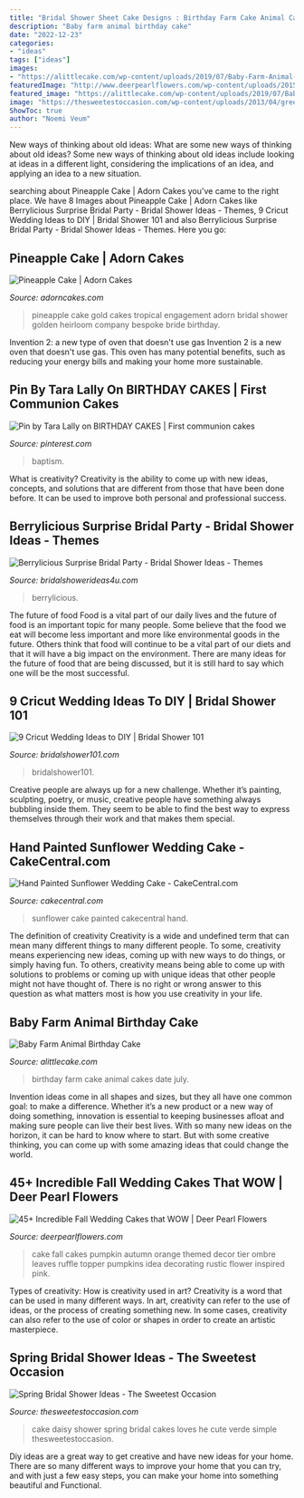 ```yaml
---
title: "Bridal Shower Sheet Cake Designs : Birthday Farm Cake Animal Cakes Date July"
description: "Baby farm animal birthday cake"
date: "2022-12-23"
categories:
- "ideas"
tags: ["ideas"]
images:
- "https://alittlecake.com/wp-content/uploads/2019/07/Baby-Farm-Animal-Birthday-Cake-623x675.jpg"
featuredImage: "http://www.deerpearlflowers.com/wp-content/uploads/2015/05/tired-cake-with-an-orange-ombre-ruffle-mid-tier-and-a-pumpkin-topper-683x1024.jpg"
featured_image: "https://alittlecake.com/wp-content/uploads/2019/07/Baby-Farm-Animal-Birthday-Cake-623x675.jpg"
image: "https://thesweetestoccasion.com/wp-content/uploads/2013/04/green-daisy-cake.jpg"
ShowToc: true
author: "Noemi Veum"
---
```



New ways of thinking about old ideas: What are some new ways of thinking about old ideas?
Some new ways of thinking about old ideas include looking at ideas in a different light, considering the implications of an idea, and applying an idea to a new situation.

	

		
searching about Pineapple Cake | Adorn Cakes you've came to the right place. We have 8 Images about Pineapple Cake | Adorn Cakes like Berrylicious Surprise Bridal Party - Bridal Shower Ideas - Themes, 9 Cricut Wedding Ideas to DIY | Bridal Shower 101 and also Berrylicious Surprise Bridal Party - Bridal Shower Ideas - Themes. Here you go:
		
    
## Pineapple Cake | Adorn Cakes

<img loading=lazy src="http://adorncakes.com/wp-content/uploads/2016/06/Pineapple-cake-by-Adorn-Cakes.jpg" onerror="this.onerror=null;this.src='https://tse3.mm.bing.net/th?id=OIP.Fpq4oHJHe8mekP-BgvDl1QHaLH&amp;pid=15.1';" alt="Pineapple Cake | Adorn Cakes">

_Source: adorncakes.com_

>pineapple cake gold cakes tropical engagement adorn bridal shower golden heirloom company bespoke bride birthday. 

	

Invention 2: a new type of oven that doesn't use gas
Invention 2 is a new oven that doesn't use gas. This oven has many potential benefits, such as reducing your energy bills and making your home more sustainable.

    
## Pin By Tara Lally On BIRTHDAY CAKES | First Communion Cakes

<img loading=lazy src="https://i.pinimg.com/736x/04/3b/6a/043b6a16e3eb31ae674246e76a0a3b09.jpg" onerror="this.onerror=null;this.src='https://tse2.mm.bing.net/th?id=OIP.YjczK4DgmU6KdGtgqNZ5vwHaE8&amp;pid=15.1';" alt="Pin by Tara Lally on BIRTHDAY CAKES | First communion cakes">

_Source: pinterest.com_

>baptism. 

	

What is creativity?
Creativity is the ability to come up with new ideas, concepts, and solutions that are different from those that have been done before. It can be used to improve both personal and professional success.

    
## Berrylicious Surprise Bridal Party - Bridal Shower Ideas - Themes

<img loading=lazy src="https://www.bridalshowerideas4u.com/wp-content/uploads/2016/10/Berrylicious-Surprise-Bridal-Party-Guest-Tables.jpg" onerror="this.onerror=null;this.src='https://tse3.mm.bing.net/th?id=OIP.7Ql14OA5bnRngjXocnMLOAHaLG&amp;pid=15.1';" alt="Berrylicious Surprise Bridal Party - Bridal Shower Ideas - Themes">

_Source: bridalshowerideas4u.com_

>berrylicious. 

	

The future of food
Food is a vital part of our daily lives and the future of food is an important topic for many people. Some believe that the food we eat will become less important and more like environmental goods in the future. Others think that food will continue to be a vital part of our diets and that it will have a big impact on the environment. There are many ideas for the future of food that are being discussed, but it is still hard to say which one will be the most successful.

    
## 9 Cricut Wedding Ideas To DIY | Bridal Shower 101

<img loading=lazy src="https://bridalshower101.com/wp-content/uploads/2020/10/Cooking-for-Cinco-De-Mayo-683x1024.png" onerror="this.onerror=null;this.src='https://tse3.mm.bing.net/th?id=OIP.uWiJayvVMq-N-xm9vL1GIQHaLG&amp;pid=15.1';" alt="9 Cricut Wedding Ideas to DIY | Bridal Shower 101">

_Source: bridalshower101.com_

>bridalshower101. 

	

Creative people are always up for a new challenge. Whether it’s painting, sculpting, poetry, or music, creative people have something always bubbling inside them. They seem to be able to find the best way to express themselves through their work and that makes them special.

    
## Hand Painted Sunflower Wedding Cake - CakeCentral.com

<img loading=lazy src="https://cdn001.cakecentral.com/gallery/2015/03/900_6572609u9e_hand-painted-sunflower-wedding-cake.jpg" onerror="this.onerror=null;this.src='https://tse2.mm.bing.net/th?id=OIP.sOTM7M9T9dQZ4n-mPVHswQHaOZ&amp;pid=15.1';" alt="Hand Painted Sunflower Wedding Cake - CakeCentral.com">

_Source: cakecentral.com_

>sunflower cake painted cakecentral hand. 

	

The definition of creativity
Creativity is a wide and undefined term that can mean many different things to many different people. To some, creativity means experiencing new ideas, coming up with new ways to do things, or simply having fun. To others, creativity means being able to come up with solutions to problems or coming up with unique ideas that other people might not have thought of. There is no right or wrong answer to this question as what matters most is how you use creativity in your life.

    
## Baby Farm Animal Birthday Cake

<img loading=lazy src="https://alittlecake.com/wp-content/uploads/2019/07/Baby-Farm-Animal-Birthday-Cake-623x675.jpg" onerror="this.onerror=null;this.src='https://tse2.mm.bing.net/th?id=OIP.WYInutg1jG7HB0hPnaR2WAHaIB&amp;pid=15.1';" alt="Baby Farm Animal Birthday Cake">

_Source: alittlecake.com_

>birthday farm cake animal cakes date july. 

	

Invention ideas come in all shapes and sizes, but they all have one common goal: to make a difference. Whether it’s a new product or a new way of doing something, innovation is essential to keeping businesses afloat and making sure people can live their best lives. With so many new ideas on the horizon, it can be hard to know where to start. But with some creative thinking, you can come up with some amazing ideas that could change the world.

    
## 45+ Incredible Fall Wedding Cakes That WOW | Deer Pearl Flowers

<img loading=lazy src="http://www.deerpearlflowers.com/wp-content/uploads/2015/05/tired-cake-with-an-orange-ombre-ruffle-mid-tier-and-a-pumpkin-topper-683x1024.jpg" onerror="this.onerror=null;this.src='https://tse2.mm.bing.net/th?id=OIP.zCyGfXer-PM6ZllIfHNxBwHaLG&amp;pid=15.1';" alt="45+ Incredible Fall Wedding Cakes that WOW | Deer Pearl Flowers">

_Source: deerpearlflowers.com_

>cake fall cakes pumpkin autumn orange themed decor tier ombre leaves ruffle topper pumpkins idea decorating rustic flower inspired pink. 

	

Types of creativity: How is creativity used in art?
Creativity is a word that can be used in many different ways. In art, creativity can refer to the use of ideas, or the process of creating something new. In some cases, creativity can also refer to the use of color or shapes in order to create an artistic masterpiece.

    
## Spring Bridal Shower Ideas - The Sweetest Occasion

<img loading=lazy src="https://thesweetestoccasion.com/wp-content/uploads/2013/04/green-daisy-cake.jpg" onerror="this.onerror=null;this.src='https://tse4.mm.bing.net/th?id=OIP.s-Z-iqgv5WSaXSBsQRYKZQHaKE&amp;pid=15.1';" alt="Spring Bridal Shower Ideas - The Sweetest Occasion">

_Source: thesweetestoccasion.com_

>cake daisy shower spring bridal cakes loves he cute verde simple thesweetestoccasion. 

	

Diy ideas are a great way to get creative and have new ideas for your home. There are so many different ways to improve your home that you can try, and with just a few easy steps, you can make your home into something beautiful and Functional.


